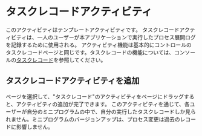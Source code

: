 # タスクレコードアクティビティ
このアクティビティはテンプレートアクティビティです。
タスクレコードアクティビティは、一人のユーザーが本アプリケーションで実行したプロセス展開ログを記録するために使用される。
アクティビティ機能は基本的にコントロールのタスクレコードページと同じです。タスクレコードの機能については、コンソールの[タスクレコード](../../../../Console/job/manageJob.md)を参照してください。

## タスクレコードアクティビティを追加
ページを選択して、"タスクレコード"のアクティビティをページにドラッグすると、アクティビティの追加が完了できます。
このアクティビティを通じて、各ユーザーが自分のミニプログラムの中で、自分の実行したタスクレコードしか見られません。ミニプログラムのバージョンアップは、プロセス変更は過去のレコードに影響しません。

